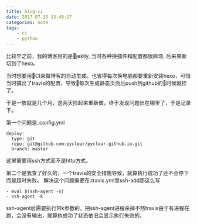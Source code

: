 ```yaml
---
title: blog-ci
date: 2017-07-15 13:40:17
categories: note
tags: 
    - ci 
    - python
---
```

比较早之前，我的博客用的是jeklly, 当时各种换插件和配置都很麻烦, 后来果断切到了hexo。

当时想要用CI来做博客的自动生成，也省得每次换电脑都要重新安装hexo，可惜当时搞岔了travis的配置，导致每次生成静态页面后push到github的时候就挂了。

于是一放就是几个月，这两天捡起来重新做，终于发现问题出在哪里了，于是记录下。

第一个问题是_config.yml
```
deploy:
  type: git
  repo: git@github.com:pyclear/pyclear.github.io.git
  branch: master
```
这里需要用ssh方式而不是http方式。

第二个是我查了好久的，一个travis的安全措施导致，就算执行成功了还不会停下而是超时失败。
解决这个问题需要在.travis.yml里ssh-add那这么写
```
- eval $(ssh-agent -s)
- ssh-agent -k
```
ssh-agent后需要执行带k参数的，把ssh-agent进程杀掉不然travis由于有进程在跑，会没有输出，就算执成功了状态依旧会显示执行失败的。
